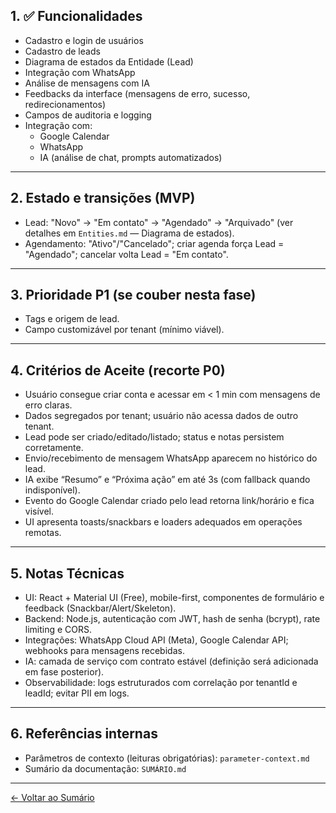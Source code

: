 ## 1. ✅ Funcionalidades

- Cadastro e login de usuários
- Cadastro de leads
- Diagrama de estados da Entidade (Lead)
- Integração com WhatsApp
- Análise de mensagens com IA
- Feedbacks da interface (mensagens de erro, sucesso, redirecionamentos)
- Campos de auditoria e logging
- Integração com:
    - Google Calendar
    - WhatsApp
    - IA (análise de chat, prompts automatizados)

---

## 2. Estado e transições (MVP)
- Lead: "Novo" → "Em contato" → "Agendado" → "Arquivado" (ver detalhes em `Entities.md` — Diagrama de estados).
- Agendamento: "Ativo"/"Cancelado"; criar agenda força Lead = "Agendado"; cancelar volta Lead = "Em contato".

---

## 3. Prioridade P1 (se couber nesta fase)
- Tags e origem de lead.
- Campo customizável por tenant (mínimo viável).

---

## 4. Critérios de Aceite (recorte P0)
- Usuário consegue criar conta e acessar em < 1 min com mensagens de erro claras.
- Dados segregados por tenant; usuário não acessa dados de outro tenant.
- Lead pode ser criado/editado/listado; status e notas persistem corretamente.
- Envio/recebimento de mensagem WhatsApp aparecem no histórico do lead.
- IA exibe “Resumo” e “Próxima ação” em até 3s (com fallback quando indisponível).
- Evento do Google Calendar criado pelo lead retorna link/horário e fica visível.
- UI apresenta toasts/snackbars e loaders adequados em operações remotas.

---

## 5. Notas Técnicas
- UI: React + Material UI (Free), mobile-first, componentes de formulário e feedback (Snackbar/Alert/Skeleton).
- Backend: Node.js, autenticação com JWT, hash de senha (bcrypt), rate limiting e CORS.
- Integrações: WhatsApp Cloud API (Meta), Google Calendar API; webhooks para mensagens recebidas.
- IA: camada de serviço com contrato estável (definição será adicionada em fase posterior).
- Observabilidade: logs estruturados com correlação por tenantId e leadId; evitar PII em logs.

---

## 6. Referências internas
- Parâmetros de contexto (leituras obrigatórias): `parameter-context.md`
- Sumário da documentação: `SUMÁRIO.md`

---

[← Voltar ao Sumário](0.0.SUMMARY.md)